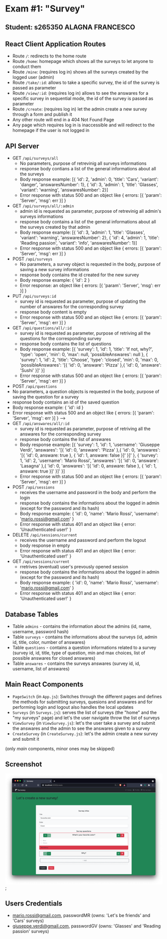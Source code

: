 # Exam #1: "Survey"
## Student: s265350 ALAGNA FRANCESCO 

## React Client Application Routes

- Route `/`: redirects to the home route
- Route `/home`: homepage which shows all the surveys to let anyone to conduct them
- Route `/mine`: (requires log in) shows all the surveys created by the logged user (admin)
- Route `/take/:id`: allows to take a specific survey, the id of the survey is passed as parameter
- Route `/view/:id`: (requires log in) allows to see the answares for a specific survey in sequential mode, the id of the survey is passed as parameter
- Route `/create`: (requires log in) let the admin create a new survey through a form and publish it 
- Any other route will end in a 404 Not Found Page
- Any page which requires log in is inaccessible and will redirect to the homepage if the user is not logged in

## API Server

- GET `/api/surveys/all`
  - No parameters, purpose of retrevinig all surveys informations
  - response body contians a list of the general informations about all the surveys
  - Body response example:
    [{ 'id': 2, 'admin': 0, 'title': 'Cars', 'variant': 'danger', 'answaresNumber': 1},
    { 'id': 3, 'admin': 1, 'title': 'Glasses', 'variant': 'warning', 'answaresNumber': 2}]
  - Error response with status 500 and an object like { errors: [{ 'param': 'Server', 'msg': err }] }
- GET `/api/surveys/all/:admin`
  - admin id is requested as parameter, purpose of retrevinig all admin's surveys informations
  - response body contains a list of the general informations about all the surveys created by that admin
  - Body response example:
    [{ 'id': 3, 'admin': 1, 'title': 'Glasses', 'variant': 'warning', 'answaresNumber': 2},
    { 'id': 4, 'admin': 1, 'title': 'Reading passion', 'variant': 'info', 'answaresNumber': 1}]
  - Error response with status 500 and an object like { errors: [{ 'param': 'Server', 'msg': err }] }
- POST `/api/surveys`
  - No parameters, a survey object is requested in the body, purpose of saving a new survey informations
  - response body contains the id created for the new survey
  - Body response example: { 'id': 2 }
  - Error response: an object like { errors: [{ 'param': 'Server', 'msg': err }] }
- PUT `/api/surveys:id`
  - survey id is requested as parameter, purpose of updating the number of answares for the corresponding survey
  - response body content is empty
  - Error response with status 500 and an object like { errors: [{ 'param': 'Server', 'msg': err }] }
- GET `/api/questions/all/:id`
  - survey id is requested as parameter, purpose of retriving all the questions for the corresponding survey
  - response body contains the list of questions
  - Body response example: 
    [{ 'survey': 1, 'id': 1, 'title': 'If not, why?', 'type': 'open', 'min': 0, 'max': null, 'possibleAnswares': null },
    { 'survey': 1, 'id': 2, 'title': 'Choose', 'type': 'closed', 'min': 0, 'max': 0, 'possibleAnswares': '[{ 'id': 0, 'answare': 'Pizza' },{ 'id': 0, 'answare': 'Sushi' }]' }]
  - Error response with status 500 and an object like { errors: [{ 'param': 'Server', 'msg': err }] }
 - POST `/api/questions`
  - No parameters, a question objects is requested in the body, purpose of saving the question for a survey
  - response body contains an id of the saved question
  - Body response example: { 'id': id }
  - Error response with status 500 and an object like { errors: [{ 'param': 'Server', 'msg': err }] } -->
- GET `/api/answares/all/:id`
  - survey id is requested as parameter, purpose of retriving all the answares for the corresponding survey
  - response body contains the list of answares
  - Body response example: 
    [{ 'survey': 1, 'id': 1, 'username': 'Giuseppe Verdi', 'answares': '[{ 'id': 0, 'answare': 'Pizza' },{ 'id': 0, 'answares': '[{ 'id': 0, answare: true }, { 'id': 1, answare: false }]' }]' },
    { 'survey': 1, 'id': 2, 'username': 'Mario Rossi', 'answares': '[{ 'id': 0, 'answare': 'Lasagna' },{ 'id': 0, 'answares': '[{ 'id': 0, answare: false }, { 'id': 1, answare: true }]' }]' }]
  - Error response with status 500 and an object like { errors: [{ 'param': 'Server', 'msg': err }] }
- POST `/api/sessions`
  - receives the username and password in the body and perform the login
  - response body contains the informations about the logged in admin (except for the password and its hash)
  - Body response example: { 'id': 0, 'name': 'Mario Rossi', 'username': 'mario.rossi@gmail.com' }
  - Error response with status 401 and an object like { error: 'Unauthenticated user!' }
- DELETE `/api/sessions/current`
  - receives the username and password and perform the logout
  - body response in empty
  - Error response with status 401 and an object like { error: 'Unauthenticated user!' }
- GET `/api/sessions/current`
  - rretrives (eventual) user's prevously opened session
  - response body contains the informations about the logged in admin (except for the password and its hash)
  - Body response example: { 'id': 0, 'name': 'Mario Rossi', 'username': 'mario.rossi@gmail.com' }
  - Error response with status 401 and an object like { error: 'Unauthenticated user!' }

## Database Tables

- Table `admins` - contains the information about the admins (id, name, username, password hash)
- Table `surveys` - contains the informations about the surveys (id, admin id, title, color, number of answares)
- Table `questions` - contains a question informations related to a survey (survey id, id, title, type of question, min and max choices, list of possible answares for closed answares)
- Table `answares` - contains the surveys answares (survey id, id, username, list of answares)

## Main React Components

- `PageSwitch` (in `App.js`): Switches through the different pages and defines the methods for submitting surveys, quesions and answares and for performing login and logout also handles the local updates
- `Surveys` (in `Surveys.js`): serves the list of surveys (the "home" and the "my surveys" page) and let's the user navigate throw the list of surveys
- `ViewSurvey` (in `ViewSurvey.js`): let's the user take a survey and submit the answares and the admin to see the answares given to a survey
- `CreateSurvey` (in `CreateSurvey.js`): let's the admin create a new survey and submit it

(only _main_ components, minor ones may be skipped)

## Screenshot

![Screenshot](./screenshot/Schermata2021-06-17.png);

## Users Credentials

- mario.rossi@gmail.com, passwordMR (owns: 'Let's be friends' and 'Cars' surveys)
- giuseppe.verdi@gmail.com, passwordGV (owns: 'Glasses' and 'Reading passion' surveys)
